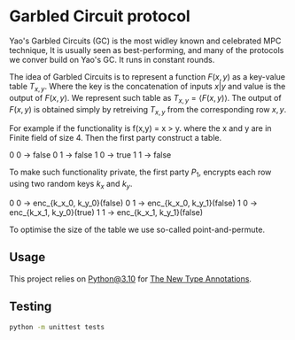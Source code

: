 # Garbled Circuit protocol

Yao's Garbled Circuits (GC) is the most widley known and celebrated MPC technique, It is usually seen as best-performing, and many of the protocols we conver build on Yao's GC. It runs in constant rounds.

The idea of Garbled Circuits is to represent a function $F(x,y)$ as a key-value table $T_{x,y}$. Where the key is the concatenation of inputs $x|y$ and value is the output of $F(x,y)$. We represent such table as $T_{x,y}=\langle F(x,y) \rangle$. The output of $F(x,y)$ is obtained simply by retreiving $T_{x,y}$ from the corresponding row $x,y$.

For example if the functionality is f(x,y) = x > y. where the x and y are in Finite field of size 4. Then the first party construct a table. 

0 0 -> false
0 1 -> false
1 0 -> true
1 1 -> false

To make such functionality private, the first party $P_1$, encrypts each row using two random keys $k_x$ and $k_y$. 

0 0 -> enc_{k_x_0, k_y_0}(false)
0 1 -> enc_{k_x_0, k_y_1}(false)
1 0 -> enc_{k_x_1, k_y_0}(true)
1 1 -> enc_{k_x_1, k_y_1}(false)

To optimise the size of the table we use so-called point-and-permute.

## Usage

This project relies on Python@3.10 for [The New Type Annotations](https://www.blog.pythonlibrary.org/2021/09/11/python-3-10-simplifies-unions-in-type-annotations/).



## Testing

```sh
python -m unittest tests
```
